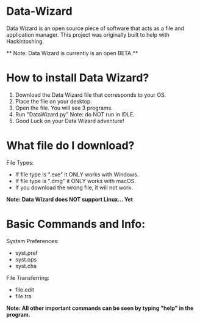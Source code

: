 # Data-Wizard
Data Wizard is an open source piece of software that acts as a file and application manager. This project was originally built to help with Hackintoshing.

** Note: Data Wizard is currently is an open BETA.**

# How to install Data Wizard?
1. Download the Data Wizard file that corresponds to your OS.
2. Place the file on your desktop.
3. Open the file. You will see 3 programs.
4. Run "DataWizard.py" Note: do NOT run in IDLE.
5. Good Luck on your Data Wizard adventure!

# What file do I download?
File Types:
- If file type is ".exe" it ONLY works with Windows.
- If file type is ".dmg" it ONLY works with macOS.
- If you download the wrong file, it will not work.

**Note: Data Wizard does NOT support Linux... Yet**

# Basic Commands and Info:
System Preferences:
- syst.pref
- syst.ops
- syst.cha

File Transferring:
- file.edit
- file.tra

**Note: All other important commands can be seen by typing "help" in the program.**

